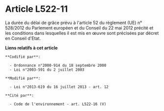 # Article L522-11

La durée du délai de grâce prévu à l'article 52 du règlement (UE) n° 528/2012 du Parlement européen et du Conseil du 22 mai
2012 précité et les conditions dans lesquelles il est mis en œuvre sont précisées par décret en Conseil d'Etat.

**Liens relatifs à cet article**

	**Codifié par**:

	  - Ordonnance n°2000-914 du 18 septembre 2000
	  - Loi n°2003-591 du 2 juillet 2003

	**Modifié par**:

	  - Loi n°2013-619 du 16 juillet 2013 - art. 12

	**Cité par**:

	  - Code de l'environnement - art. L522-16 (V)

